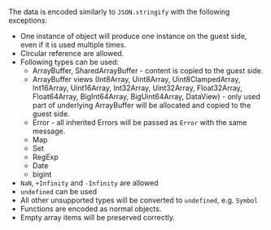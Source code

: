 
The data is encoded similarly to `JSON.stringify` with the following exceptions:
* One instance of object will produce one instance on the guest side,
  even if it is used multiple times.
* Circular reference are allowed.
* Following types can be used:
  * ArrayBuffer, SharedArrayBuffer - content is copied to the guest side.
  * ArrayBuffer views (Int8Array, Uint8Array, Uint8ClampedArray, Int16Array,
    Uint16Array, Int32Array, Uint32Array, Float32Array, Float64Array,
    BigInt64Array, BigUint64Array, DataView) - only used part of underlying
    ArrayBuffer will be allocated and copied to the guest side.
  * Error - all inherited Errors will be passed as `Error` with the same message.
  * Map
  * Set
  * RegExp
  * Date
  * bigint
* `NaN`, `+Infinity` and `-Infinity` are allowed
* `undefined` can be used
* All other unsupported types will be converted to `undefined`, e.g. `Symbol`
* Functions are encoded as normal objects.
* Empty array items will be preserved correctly.

